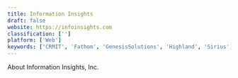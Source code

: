 ```yaml
---
title: Information Insights
draft: false 
website: https://infoinsights.com
classification: ['']
platform: ['Web']
keywords: ['CRMIT', 'Fathom', 'GenesisSolutions', 'Highland', 'Sirius', 'Zero', 'iCRM']
---
```

About Information Insights, Inc.